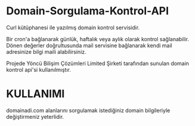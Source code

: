 # Domain-Sorgulama-Kontrol-API

Curl kütüphanesi ile yazılmış domain kontrol servisidir. 

Bir cron'a bağlanarak günlük, haftalık veya aylık olarak kontrol sağlanabilir.
Dönen değerler doğrultusunda mail servisine bağlanarak kendi mail adresinize bilgi maili alabilirsiniz.

Projede Yöncü Bilişim Çözümleri Limited Şirketi tarafından sunulan domain kontrol api'si kullanılmıştır.

# KULLANIMI

domainadi.com alanlarını sorgulamak istediğiniz domain bilgileriyle değiştirmeniz yeterlidir.
